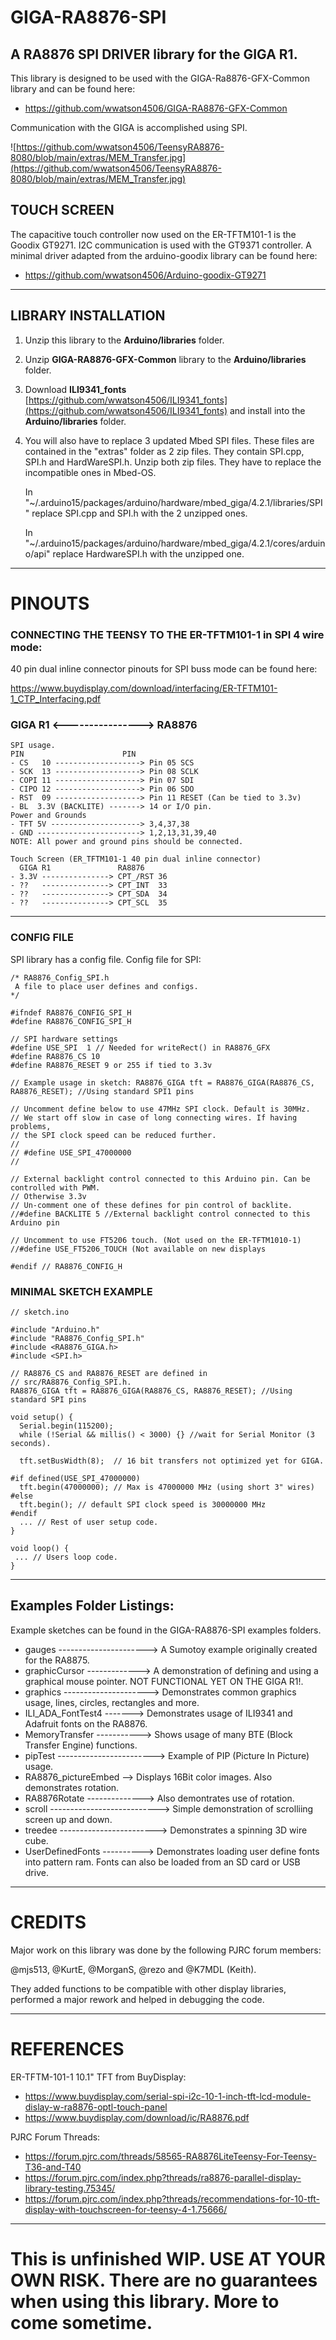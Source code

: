 # GIGA-RA8876-SPI
## A RA8876 SPI DRIVER  library for the GIGA R1.

This library is designed to be used with the GIGA-Ra8876-GFX-Common library and can be found here:
- https://github.com/wwatson4506/GIGA-RA8876-GFX-Common

Communication with the GIGA is accomplished using SPI.

![https://github.com/wwatson4506/TeensyRA8876-8080/blob/main/extras/MEM_Transfer.jpg](https://github.com/wwatson4506/TeensyRA8876-8080/blob/main/extras/MEM_Transfer.jpg)

## TOUCH SCREEN
The capacitive touch controller now used on the ER-TFTM101-1 is the Goodix GT9271. I2C communication is used with the GT9371 controller.
A minimal driver adapted from the arduino-goodix library can be found here: 
- https://github.com/wwatson4506/Arduino-goodix-GT9271
***

## LIBRARY INSTALLATION
1. Unzip this library to the **Arduino/libraries** folder.
2. Unzip **GIGA-RA8876-GFX-Common**  library to the **Arduino/libraries** folder.
3. Download **ILI9341_fonts** [https://github.com/wwatson4506/ILI9341_fonts](https://github.com/wwatson4506/ILI9341_fonts) and install into the **Arduino/libraries** folder.
4. You will also have to replace 3 updated Mbed SPI files. These files are contained in the "extras" folder as 2 zip files.
   They contain SPI.cpp, SPI.h and HardWareSPI.h. Unzip both zip files. They have to replace the incompatible ones in Mbed-OS.

   In "~/.arduino15/packages/arduino/hardware/mbed_giga/4.2.1/libraries/SPI" replace SPI.cpp and SPI.h with the 2 unzipped ones.

   In "~/.arduino15/packages/arduino/hardware/mbed_giga/4.2.1/cores/arduino/api" replace HardwareSPI.h with the unzipped one.
***

# PINOUTS

### CONNECTING THE TEENSY TO THE ER-TFTM101-1 in SPI 4 wire  mode:
40 pin dual inline connector pinouts for SPI buss mode can be found here:

https://www.buydisplay.com/download/interfacing/ER-TFTM101-1_CTP_Interfacing.pdf

### GIGA R1 <----------------> RA8876
```
SPI usage.
PIN                      PIN
- CS   10 -------------------> Pin 05 SCS
- SCK  13 -------------------> Pin 08 SCLK
- COPI 11 -------------------> Pin 07 SDI
- CIPO 12 -------------------> Pin 06 SDO
- RST  09 -------------------> Pin 11 RESET (Can be tied to 3.3v)
- BL  3.3V (BACKLITE) -------> 14 or I/O pin.
Power and Grounds
- TFT 5V --------------------> 3,4,37,38
- GND -----------------------> 1,2,13,31,39,40
NOTE: All power and ground pins should be connected.

Touch Screen (ER_TFTM101-1 40 pin dual inline connector)
  GIGA R1               RA8876
- 3.3V ---------------> CPT_/RST 36
- ??   ---------------> CPT_INT  33
- ??   ---------------> CPT_SDA  34
- ??   ---------------> CPT_SCL  35

```
***
### CONFIG FILE
SPI library has a config file.
Config file for SPI:
```
/* RA8876_Config_SPI.h
 A file to place user defines and configs.
*/

#ifndef RA8876_CONFIG_SPI_H
#define RA8876_CONFIG_SPI_H

// SPI hardware settings
#define USE_SPI  1 // Needed for writeRect() in RA8876_GFX
#define RA8876_CS 10
#define RA8876_RESET 9 or 255 if tied to 3.3v

// Example usage in sketch: RA8876_GIGA tft = RA8876_GIGA(RA8876_CS, RA8876_RESET); //Using standard SPI1 pins

// Uncomment define below to use 47MHz SPI clock. Default is 30MHz.
// We start off slow in case of long connecting wires. If having problems,
// the SPI clock speed can be reduced further.
//
// #define USE_SPI_47000000
//

// External backlight control connected to this Arduino pin. Can be controlled with PWM.
// Otherwise 3.3v
// Un-comment one of these defines for pin control of backlite.
//#define BACKLITE 5 //External backlight control connected to this Arduino pin

// Uncomment to use FT5206 touch. (Not used on the ER-TFTM1010-1)
//#define USE_FT5206_TOUCH (Not available on new displays

#endif // RA8876_CONFIG_H
```

### MINIMAL SKETCH EXAMPLE
```
// sketch.ino

#include "Arduino.h"
#include "RA8876_Config_SPI.h"
#include <RA8876_GIGA.h>
#include <SPI.h>

// RA8876_CS and RA8876_RESET are defined in
// src/RA8876_Config_SPI.h.
RA8876_GIGA tft = RA8876_GIGA(RA8876_CS, RA8876_RESET); //Using standard SPI pins

void setup() {
  Serial.begin(115200);
  while (!Serial && millis() < 3000) {} //wait for Serial Monitor (3 seconds).

  tft.setBusWidth(8);  // 16 bit transfers not optimized yet for GIGA.

#if defined(USE_SPI_47000000)
  tft.begin(47000000); // Max is 47000000 MHz (using short 3" wires)
#else
  tft.begin(); // default SPI clock speed is 30000000 MHz 
#endif
  ... // Rest of user setup code.
}

void loop() {
 ... // Users loop code.
}

```

***

## Examples Folder Listings:

Example sketches can be found in the GIGA-RA8876-SPI examples folders.

- gauges  ---------------------->  A Sumotoy example originally created for the RA8875.
- graphicCursor ------------->  A demonstration of defining and using a graphical mouse pointer. NOT FUNCTIONAL YET ON THE GIGA R1!.
- graphics --------------------->  Demonstrates common graphics usage, lines, circles, rectangles and more.
- ILI_ADA_FontTest4 -------> Demonstrates usage of ILI9341 and Adafruit fonts on the RA8876.
- MemoryTransfer -----------> Shows usage of many BTE (Block Transfer Engine) functions.
- pipTest ------------------------> Example of PIP (Picture In Picture) usage.
- RA8876_pictureEmbed --> Displays 16Bit color images. Also demonstrates rotation.
- RA8876Rotate --------------> Also demontrates use of rotation.
- scroll ---------------------------> Simple demonstration of scrolliing screen up and down.
- treedee ------------------------> Demonstrates a spinning 3D wire cube.
- UserDefinedFonts ----------> Demonstrates loading  user define fonts into pattern ram.   Fonts can also be loaded from an SD card or USB drive.


***
# CREDITS
Major work on this library was done by the following PJRC forum members:

@mjs513, @KurtE, @MorganS, @rezo and @K7MDL (Keith).

They added functions to be compatible with other display libraries, performed a major rework and helped in debugging the code.

***

# REFERENCES
ER-TFTM-101-1 10.1" TFT from BuyDisplay:
- https://www.buydisplay.com/serial-spi-i2c-10-1-inch-tft-lcd-module-dislay-w-ra8876-optl-touch-panel
- https://www.buydisplay.com/download/ic/RA8876.pdf

PJRC Forum Threads:
- https://forum.pjrc.com/threads/58565-RA8876LiteTeensy-For-Teensy-T36-and-T40
- https://forum.pjrc.com/index.php?threads/ra8876-parallel-display-library-testing.75345/
- https://forum.pjrc.com/index.php?threads/recommendations-for-10-tft-display-with-touchscreen-for-teensy-4-1.75666/
***

# This is unfinished WIP.   USE AT YOUR OWN RISK.  There are no guarantees when using this library. More to come sometime.
